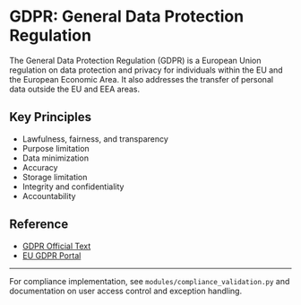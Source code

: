 # GDPR: General Data Protection Regulation

The General Data Protection Regulation (GDPR) is a European Union regulation on data protection and privacy for individuals within the EU and the European Economic Area. It also addresses the transfer of personal data outside the EU and EEA areas.

## Key Principles

- Lawfulness, fairness, and transparency
- Purpose limitation
- Data minimization
- Accuracy
- Storage limitation
- Integrity and confidentiality
- Accountability

## Reference

- [GDPR Official Text](https://gdpr-info.eu/)
- [EU GDPR Portal](https://www.eugdpr.org/)

---
For compliance implementation, see `modules/compliance_validation.py` and documentation on user access control and exception handling.
